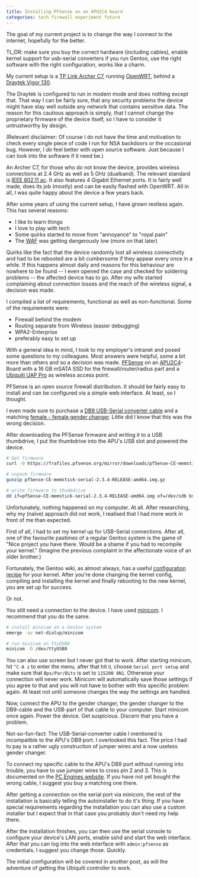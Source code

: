 ```yaml
---
title: Installing PFSense on an APU2C4 board
categories: tech firewall experiment future
---
```


The goal of my current project is to change the way I connect to the internet, hopefully for the better.

TL;DR: make sure you buy the correct hardware (including cables), enable kernel support for usb-serial converters if you run Gentoo, use the right software with the right configuration, works like a charm.

My current setup is a [TP Link Archer C7](https://www.amazon.de/TP-Link-Archer-C7-Dualband-Gigabit/dp/B00BUSDVBQ), running [OpenWRT](https://www.openwrt.org/), behind a [Draytek Vigor 130](https://www.amazon.de/gp/product/B00F9E5LQA).

The Draytek is configured to run in modem mode and does nothing except that. That way I can be fairly sure, that any security problems the device might have stay well outside any network that contains sensitive data. The reason for this cautious approach is simply, that I cannot change the proprietary firmware of the device itself, so I have to consider it untrustworthy by design.

(Relevant disclaimer: Of course I do not have the time and motivation to check every single piece of code I run for NSA backdoors or the occasional bug. However, I *do* feel better with open source software. Just because I can look into the software if it need be.)

An Archer C7, for those who do not know the device, provides wireless connections at 2.4 GHz as well as 5 GHz (dualband). The relevant standard is [IEEE 802.11 ac](https://en.wikipedia.org/wiki/IEEE_802.11ac). It also features 4 Gigabit Ethernet ports. It is fairly well made, does its job (mostly) and can be easily flashed with OpenWRT. All in all, I was quite happy about the device a few years back.

After some years of using the current setup, I have grown restless again. This has several reasons:
 * I like to learn things
 * I love to play with tech
 * Some quirks started to move from "annoyance" to "royal pain"
 * The [WAF](https://en.wikipedia.org/wiki/Wife_acceptance_factor) was getting dangerously low (more on that later)

Quirks like the fact that the device randomly lost all wireless connectivity and had to be rebooted are a bit cumbersome if they appear every once in a while. If this happens almost daily and reasons for this behaviour are nowhere to be found -- I even opened the case and checked for soldering problems -- the affected device has to go. After my wife started complaining about connection losses and the reach of the wireless signal, a decision was made.

I compiled a list of requirements, functional as well as non-functional. Some of the requirements were:
 * Firewall behind the modem
 * Routing separate from Wireless (easier debugging)
 * WPA2-Enterprise
 * preferably easy to set up

With a general idea in mind, I took to my employer's intranet and posed some questions to my colleagues. Most answers were helpful, some a bit more than others and so a decision was made. [PFSense](https://www.pfsense.org) on an [APU2C4](https://www.amazon.de/gp/product/B01GEIEI7M)-Board with a 16 GB mSATA SSD for the firewall/router/radius part and a [Ubiquiti UAP Pro](https://www.amazon.de/gp/product/B016XYQ3WK) as wireless access point.

PFSense is an open source firewall distribution. It should be fairly easy to install and can be configured via a simple web interface. At least, so I thought.

I even made sure to purchase a [DB9 USB-Serial converter cable](https://www.amazon.de/gp/product/B00QUZY4UG) and a matching [female - female gender changer](https://www.amazon.de/gp/product/B000LB4N3I). Little did I know that this was the wrong decision.

After downloading the PFSense firmware and writing it to a USB thumbdrive, I put the thumbdrive into the APU's USB slot and powered the device.

```bash
# Get firmware
curl -O https://frafiles.pfsense.org/mirror/downloads/pfSense-CE-memstick-serial-2.3.4-RELEASE-amd64.img.gz

# unpack firmware
gunzip pfSense-CE-memstick-serial-2.3.4-RELEASE-amd64.img.gz

# write firmware to thumbdrive
dd if=pfSense-CE-memstick-serial-2.3.4-RELEASE-amd64.img of=/dev/sdb bs=1M
```

Unfortunately, nothing happened on my computer. At all. After researching, why my (naïve) approach did not work, I realised that I had more work in front of me than expected.

First of all, I had to set my kernel up for USB-Serial connections. After all, one of the favourite pastimes of a regular Gentoo system is the game of "Nice project you have there. Would be a shame if you had to recompile your kernel." (Imagine the previous complaint in the affectionate voice of an older brother.)

Fortunately, the Gentoo wiki, as almost always, has a useful [configuration recipe](https://wiki.gentoo.org/wiki/USB/Guide#Config_options_for_the_kernel) for your kernel. After you're done changing the kernel config, compiling and installing the kernel and finally rebooting to the new kernel, you are set up for success.

Or not.

You still need a connection to the device. I have used [minicom](https://en.wikipedia.org/wiki/Minicom). I recommend that you do the same.

```bash
# install minicom on a Gentoo system
emerge -av net-dialup/minicom

# run minicom on ttyUSB0
minicom -D /dev/ttyUSB0
```

You can also use screen but I never got that to work. After starting minicom, hit ```^C-A z``` to enter the menu, after that hit ```O```, choose ```Serial port setup``` and make sure that ```Bps/Par/Bits``` is set to ```115200 8N1```. Otherwise your connection will never work. Minicom will automatically save those settings if you agree to that and you will not have to bother with this specific problem again. At least not until someone changes the way the settings are handled.

Now, connect the APU to the gender changer, the gender changer to the DB9-cable and the USB-part of that cable to your computer. Start minicom once again. Power the device. Get suspicious. Discern that you have a problem.

Not-so-fun-fact: The USB-Serial-converter cable I mentioned is incompatible to the APU's DB9 port. I overlooked this fact. The price I had to pay is a rather ugly construction of jumper wires and a now useless gender changer.

To connect my specific cable to the APU's DB9 port without running into trouble, you have to use jumper wires to cross pin 2 and 3. This is documented on the [PC Engines website](https://www.pcengines.ch/ht_com.htm). If you have not yet bought the wrong cable, I suggest you buy a matching one there.

After getting a connection on the serial port via minicom, the rest of the installation is basically telling the autoinstaller to do it's thing. If you have special requirements regarding the installation you can also use a custom installer but I expect that in that case you probably don't need my help there.

After the installation finishes, you can then use the serial console to configure your device's LAN ports, enable sshd and start the web interface. After that you can log into the web interface with ```admin:pfsense``` as credentials. I suggest you change those. Quickly.

The initial configuration will be covered in another post, as will the adventure of getting the Ubiquiti controller to work.
